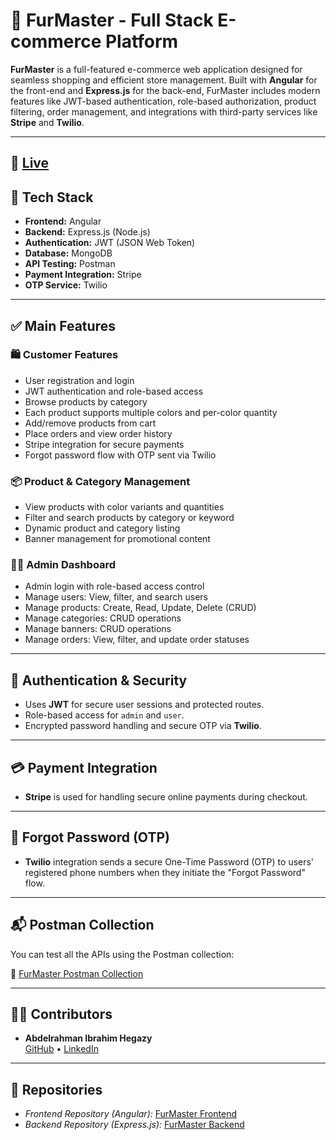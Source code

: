 # 🛒 FurMaster - Full Stack E-commerce Platform

**FurMaster** is a full-featured e-commerce web application designed for seamless shopping and efficient store management. Built with **Angular** for the front-end and **Express.js** for the back-end, FurMaster includes modern features like JWT-based authentication, role-based authorization, product filtering, order management, and integrations with third-party services like **Stripe** and **Twilio**.

---
## 🔗 [Live](https://furmaster.netlify.app/)
## 🚀 Tech Stack

- **Frontend:** Angular
- **Backend:** Express.js (Node.js)
- **Authentication:** JWT (JSON Web Token)
- **Database:** MongoDB
- **API Testing:** Postman
- **Payment Integration:** Stripe
- **OTP Service:** Twilio

---

## ✅ Main Features

### 🛍️ Customer Features
- User registration and login
- JWT authentication and role-based access
- Browse products by category
- Each product supports multiple colors and per-color quantity
- Add/remove products from cart
- Place orders and view order history
- Stripe integration for secure payments
- Forgot password flow with OTP sent via Twilio

### 📦 Product & Category Management
- View products with color variants and quantities
- Filter and search products by category or keyword
- Dynamic product and category listing
- Banner management for promotional content

### 🧑‍💼 Admin Dashboard
- Admin login with role-based access control
- Manage users: View, filter, and search users
- Manage products: Create, Read, Update, Delete (CRUD)
- Manage categories: CRUD operations
- Manage banners: CRUD operations
- Manage orders: View, filter, and update order statuses

---

## 🔐 Authentication & Security

- Uses **JWT** for secure user sessions and protected routes.
- Role-based access for `admin` and `user`.
- Encrypted password handling and secure OTP via **Twilio**.

---

## 💳 Payment Integration

- **Stripe** is used for handling secure online payments during checkout.

---

## 📨 Forgot Password (OTP)

- **Twilio** integration sends a secure One-Time Password (OTP) to users' registered phone numbers when they initiate the "Forgot Password" flow.

---

## 📬 Postman Collection

You can test all the APIs using the Postman collection:

🔗 [FurMaster Postman Collection](https://angular-proj.postman.co/workspace/angular-proj-Workspace~e8dd4cd0-4a00-4d31-8b89-eb03c7183e03/collection/26507427-d7b8fecb-0292-4113-9396-63366c8dd77f?action=share&creator=26507427&active-environment=26507427-7c58c67f-e62e-4d9b-908d-65711ed85bdb)

---

## 👨‍💻 Contributors

- **Abdelrahman Ibrahim Hegazy**  
  [GitHub](https://github.com/Hegazy02) • [LinkedIn](https://www.linkedin.com/in/abdelrhmanhegazy)

---

## 🔗 Repositories

- *Frontend Repository (Angular):* [FurMaster Frontend](https://github.com/Hegazy02/FurMaster-Front)
- *Backend Repository (Express.js):* [FurMaster Backend](https://github.com/Hegazy02/FurMaster-Back)
